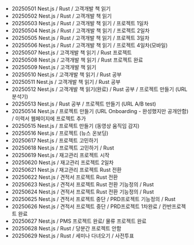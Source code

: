 - 20250501 Nest.js / Rust / 고객개발 책 읽기
- 20250502 Nest.js / Rust / 고객개발 책 읽기
- 20250503 Nest.js / Rust / 고객개발 책 읽기 / 프로젝트 1일차
- 20250504 Nest.js / Rust / 고객개발 책 읽기 / 프로젝트 2일차
- 20250505 Nest.js / Rust / 고객개발 책 읽기 / 프로젝트 3일차
- 20250506 Nest.js / Rust / 고객개발 책 읽기 / 프로젝트 4일차(모바일)
- 20250507 Nest.js / 고객개발 책 읽기  / Rust 프로젝트
- 20250508 Nest.js / 고객개발 책 읽기 / Rust 프로젝트 완료
- 20250509 Nest.js / 고객개발 책 읽기 
- 20250510 Nest.js / 고객개발 책 읽기 / Rust 공부
- 20250511 Nest.js / 고객개발 책 읽기 / Rust 공부
- 20250512 Nest.js / 고객개발 책 읽기(완료) / Rust 공부 / 프로젝트 만들기 (URL 분석기)
- 20250513 Nest.js / Rust 공부 / 프로젝트 만들기 (URL A/B test)
- 20250514 Nest.js / 프로젝트 만들기 (URL Onboarding - 완성했지만 공개안함) / 이력서 웹페이지에 프로젝트 추가
- 20250515 Nest.js / 프로젝트 만들기 (동영상 움직임 감지)
- 20250516 Nest.js / 프로젝트 (뉴스 온보딩)
- 20250617 Nest.js / 프로젝트 고민하기
- 20250618 Nest.js / 프로젝트 고민하기 / Rust
- 20250619 Nest.js / 재고관리 프로젝트 시작
- 20250620 Nest.js / 재고관리 프로젝트 2일차
- 20250621 Nest.js / 재고관리 프로젝트 Rust 전환 
- 20250622 Nest.js / 견적서 프로젝트 Rust 전환 
- 20250623 Nest.js / 견적서 프로젝트 Rust 전환 기능정의 / Rust
- 20250624 Nest.js / 견적서 프로젝트 Rust 전환 기능정의 / Rust
- 20250625 Nest.js / 견적서 프로젝트 중단 / PRD프로젝트 기능정의 / Rust
- 20250626 Nest.js / 견적서 프로젝트 중단 / PRD프로젝트 1차완료 / 칸반프로젝트 완료 
- 20250627 Nest.js / PMS 프로젝트 완료/ 물류 프로젝트 완료 
- 20250628 Nest.js / Rust / 당분간 프로젝트 안함
- 20250629 Nest.js / Rust / 세미나 다녀오기 / 사전투표